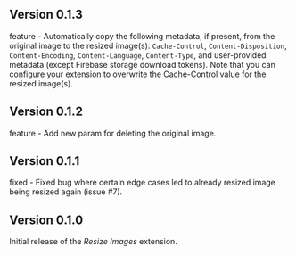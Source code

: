 ## Version 0.1.3

feature - Automatically copy the following metadata, if present, from the original image to the resized image(s): `Cache-Control`, `Content-Disposition`, `Content-Encoding`, `Content-Language`, `Content-Type`, and user-provided metadata (except Firebase storage download tokens). Note that you can configure your extension to overwrite the Cache-Control value for the resized image(s).

## Version 0.1.2

feature - Add new param for deleting the original image.

## Version 0.1.1

fixed - Fixed bug where certain edge cases led to already resized image being resized again (issue #7).

## Version 0.1.0

Initial release of the *Resize Images* extension.
